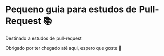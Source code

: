# Pequeno guia para estudos de Pull-Request :books:

Destinado a estudos de pull-request

Obrigado por ter chegado até aqui, espero que goste :tada:
